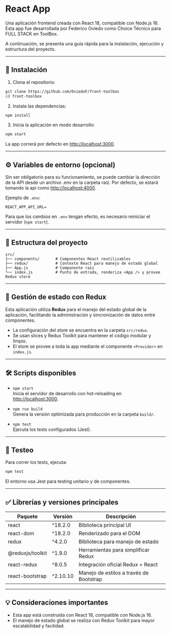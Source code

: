 
# React App

Una aplicación frontend creada con React 18, compatible con Node.js 16. Esta app fue desarrollada por Federico Oviedo como Choice Técnico para FULL STACK en ToolBox.

A continuación, se presenta una guía rápida para la instalación, ejecución y estructura del proyecto.

---

## 🚀 Instalación

1. Clona el repositorio:

```bash
git clone https://github.com/OviedoF/front-toolbox
cd front-toolbox
```

2. Instala las dependencias:

```bash
npm install
```

3. Inicia la aplicación en modo desarrollo:

```bash
npm start
```

La app correrá por defecto en [http://localhost:3000](http://localhost:3000).

---

## ⚙️ Variables de entorno (opcional)

Sin ser obligatorio para su funcionamiento, se puede cambiar la dirección de la API desde un archivo .env en la carpeta raíz. 
Por defecto, se estará tomando la api como [http://localhost:4000](http://localhost:4000).

Ejemplo de `.env`:

```env
REACT_APP_API_URL=
```

Para que los cambios en `.env` tengan efecto, es necesario reiniciar el servidor (`npm start`).

---

## 🧱 Estructura del proyecto

```
src/
├── components/       # Componentes React reutilizables
├── redux/            # Contexto React para manejo de estado global
├── App.js            # Componente raíz
└── index.js          # Punto de entrada, renderiza <App /> y provee Redux store
```

---

## 🔄 Gestión de estado con Redux

Esta aplicación utiliza **Redux** para el manejo del estado global de la aplicación, facilitando la administración y sincronización de datos entre componentes.

- La configuración del store se encuentra en la carpeta `src/redux`.
- Se usan slices y Redux Toolkit para mantener el código modular y limpio.
- El store se provee a toda la app mediante el componente `<Provider>` en `index.js`.

---

## 🛠 Scripts disponibles

- `npm start`  
  Inicia el servidor de desarrollo con hot-reloading en [http://localhost:3000](http://localhost:3000).

- `npm run build`  
  Genera la versión optimizada para producción en la carpeta `build/`.

- `npm test`  
  Ejecuta los tests configurados (Jest).

---

## 🧪 Testeo

Para correr los tests, ejecuta:

```bash
npm test
```

El entorno usa Jest para testing unitario y de componentes.

---

## ✅ Librerías y versiones principales

| Paquete               | Versión        | Descripción                                   |
|-----------------------|----------------|-----------------------------------------------|
| react                 | ^18.2.0        | Biblioteca principal UI                       |
| react-dom             | ^18.2.0        | Renderizado para el DOM                       |
| redux                 | ^4.2.0         | Biblioteca para manejo de estado              |
| @reduxjs/toolkit      | ^1.9.0         | Herramientas para simplificar Redux           |
| react-redux           | ^8.0.5         | Integración oficial Redux + React             |
| react-bootstrap       | ^2.10.10       | Manejo de estilos a través de Bootstrap       |

---

## 💡 Consideraciones importantes

- Esta app está construida con React 18, compatible con Node.js 16.
- El manejo de estado global se realiza con Redux Toolkit para mayor escalabilidad y facilidad.